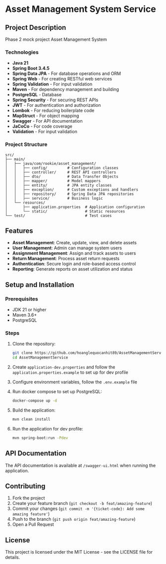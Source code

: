 # Asset Management System Service

## Project Description

Phase 2 mock project Asset Management System

### Technologies
- **Java 21**
- **Spring Boot 3.4.5**
- **Spring Data JPA** - For database operations and ORM
- **Spring Web** - For creating RESTful web services
- **Spring Validation** - For input validation
- **Maven** - For dependency management and building
- **PostgreSQL** - Database
- **Spring Security** - For securing REST APIs
- **JWT** - For authentication and authorization
- **Lombok** - For reducing boilerplate code
- **MapStruct** - For object mapping
- **Swagger** - For API documentation
- **JaCoCo** - For code coverage
- **Validation** - For input validation

### Project Structure
```
src/
├── main/
│   ├── java/com/rookie/asset_management/
│   │   ├── config/         # Configuration classes
│   │   ├── controller/     # REST API controllers
│   │   ├── dto/            # Data Transfer Objects
│   │   ├── mapper/         # Model mappers
│   │   ├── entity/         # JPA entity classes
│   │   ├── exception/      # Custom exceptions and handlers
│   │   ├── repository/     # Spring Data JPA repositories
│   │   ├── service/        # Business logic
│   └── resources/
│       ├── application.properties  # Application configuration
│       └── static/                 # Static resources
└── test/                           # Test cases
```

## Features
- **Asset Management**: Create, update, view, and delete assets
- **User Management**: Admin can manage system users
- **Assignment Management**: Assign and track assets to users
- **Return Management**: Process asset return requests
- **Authentication**: Secure login and role-based access control
- **Reporting**: Generate reports on asset utilization and status

## Setup and Installation

### Prerequisites
- JDK 21 or higher
- Maven 3.6+
- PostgreSQL

### Steps
1. Clone the repository:
   ```bash
   git clone https://github.com/hoanglequocanhit89/AssetManagementService.git
   cd AssetManagementService
   ```

2. Create `application-dev.properties` and follow the `application.properties.example` to set up for dev profile

3. Configure environment variables, follow the `.env.example` file

4. Run docker compose to set up PostgreSQL:
   ```bash
   docker-compose up -d
   ```

5. Build the application:
   ```bash
   mvn clean install
   ```

6. Run the application for dev profile:
   ```bash
   mvn spring-boot:run -Pdev
   ```

## API Documentation
The API documentation is available at `/swagger-ui.html` when running the application.

## Contributing
1. Fork the project
2. Create your feature branch (`git checkout -b feat/amazing-feature`)
3. Commit your changes (`git commit -m '{ticket-code}: Add some amazing feature'`)
4. Push to the branch (`git push origin feat/amazing-feature`)
5. Open a Pull Request

## License
This project is licensed under the MIT License - see the LICENSE file for details.